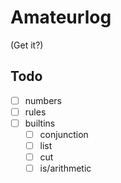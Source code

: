 # Amateurlog

(Get it?)

## Todo

- [ ] numbers
- [ ] rules
- [ ] builtins
  - [ ] conjunction
  - [ ] list
  - [ ] cut
  - [ ] is/arithmetic
